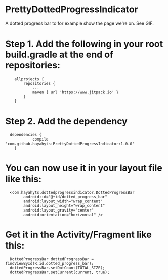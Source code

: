 # PrettyDottedProgressIndicator

A dotted progress bar to for example show the page we're on. See GIF.

# Step 1. Add the following in your root build.gradle at the end of repositories:

```
	allprojects {
		repositories {
			...
			maven { url 'https://www.jitpack.io' }
		}
	}
```


# Step 2. Add the dependency

```
  dependencies {
	        compile 'com.github.hayahyts:PrettyDottedProgressIndicator:1.0.0'
	}
```

# You can now use it in your layout file like this:

```
  <com.hayahyts.dottedprogressindicator.DottedProgressBar
        android:id="@+id/dotted_progress_bar"
        android:layout_width="wrap_content"
        android:layout_height="wrap_content"
        android:layout_gravity="center"
        android:orientation="horizontal" />
```

# Get it in the Activity/Fragment like this:

```
  DottedProgressBar dottedProgressBar = findViewById(R.id.dotted_progress_bar);
  dottedProgressBar.setDotCount(TOTAL_SIZE);
  dottedProgressBar.setCurrent(current, true);
```
